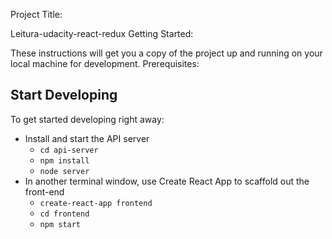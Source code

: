 Project Title:

Leitura-udacity-react-redux
Getting Started:

These instructions will get you a copy of the project up and running on your local machine for development.
Prerequisites:


## Start Developing

To get started developing right away:

* Install and start the API server
    - `cd api-server`
    - `npm install`
    - `node server`
* In another terminal window, use Create React App to scaffold out the front-end
    - `create-react-app frontend`
    - `cd frontend`
    - `npm start`
